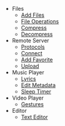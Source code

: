 <!-- docs/_sidebar.md -->

- Files
  - [Add Files](files/add.md)
  - [File Operations](files/operations.md)
  - [Compress](files/compress.md)
  - [Decompress](files/decompress.md)
- Remote Server
  - [Protocols](remote/protocols.md)
  - [Connect](remote/connect.md)
  - [Add Favorite](remote/favorite.md)
  - [Upload](remote/upload.md)
- Music Player
  - [Lyrics](music-player/lyrics.md)
  - [Edit Metadata](music-player/edit-metadata.md)
  - [Sleep Timer](music-player/sleep-timer.md)
- Video Player
  - [Gestures](video-player/gesture.md)
- Editor
  - [Text Editor](editor/text-editor.md)